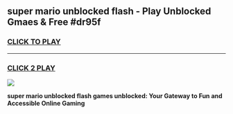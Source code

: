 
## super mario unblocked flash - Play Unblocked Gmaes & Free #dr95f
<h3>
<a href="https://news.freeplayer.one?title=super_mario_unblocked_flash&ref=03M">CLICK TO PLAY</a></h3>
<hr>

<h3>
<a href="https://news.freeplayer.one?title=super_mario_unblocked_flash&ref=03M">CLICK 2 PLAY</a>
  
</h3>

<a href="https://news.freeplayer.one?title=super_mario_unblocked_flash&ref=03M"><img src="https://clearcache.store/games.png"></a>


**super mario unblocked flash games unblocked: Your Gateway to Fun and Accessible Online Gaming**
